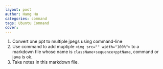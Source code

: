 ```yaml
---
layout: post
author: Hang Hu
categories: command
tags: Ubuntu Command 
cover: 
---
```


1. Convert one ppt to multiple jpegs using command-line
2. Use command to add muptiple `<img src="" width="100%">` to a markdown file whose name is `className+sequence+pptName`, command or java is ok.
3. Take notes in this markdown file.
